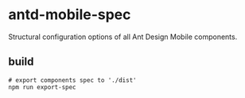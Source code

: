 # antd-mobile-spec
Structural configuration options of all Ant Design Mobile components.

## build

    # export components spec to './dist'
    npm run export-spec


